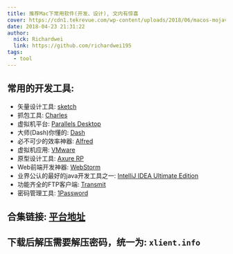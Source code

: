 ```yaml
---
title: 推荐Mac下常用软件(开发、设计), 文内有惊喜
cover: https://cdn1.tekrevue.com/wp-content/uploads/2018/06/macos-mojave-featured-960x540.jpg
date: 2018-04-23 21:31:22
author: 
  nick: Richardwei
  link: https://github.com/richardwei195
tags:
  - tool
---
```

<!-- more -->
## 常用的开发工具:

  - 矢量设计工具: [sketch](http://xclient.info/s/sketch.html)
  - 抓包工具: [Charles](http://xclient.info/s/charles.html?t=0f56262ffb83d50bd033110dd13323244771567e)
  - 虚拟机平台: [Parallels Desktop](http://xclient.info/s/parallels-desktop.html?t=0f56262ffb83d50bd033110dd13323244771567e)
  - 大师(Dash)你懂的: [Dash](http://xclient.info/s/dash.html)
  - 必不可少的效率神器: [Alfred](http://xclient.info/s/alfred.html?t=0f56262ffb83d50bd033110dd13323244771567e)
  - 虚拟机应用: [VMware](http://xclient.info/s/vmware-fusion.html?t=0f56262ffb83d50bd033110dd13323244771567e)
  - 原型设计工具: [Axure RP](http://xclient.info/s/axure-rp.html)
  - Web前端开发神器: [WebStorm](http://xclient.info/s/web-storm.html?t=0f56262ffb83d50bd033110dd13323244771567e)
  - 业界公认的最好的java开发工具之一: [IntelliJ IDEA Ultimate Edition](http://xclient.info/s/intellij-idea.html?t=0f56262ffb83d50bd033110dd13323244771567e)
  - 功能齐全的FTP客户端: [Transmit](http://xclient.info/s/transmit.html)
  - 密码管理工具: [1Password](http://xclient.info/s/1password.html)

## 合集链接: [平台地址](http://xclient.info/?t=0f56262ffb83d50bd033110dd13323244771567e)

## 下载后解压需要解压密码，统一为: `xlient.info`
